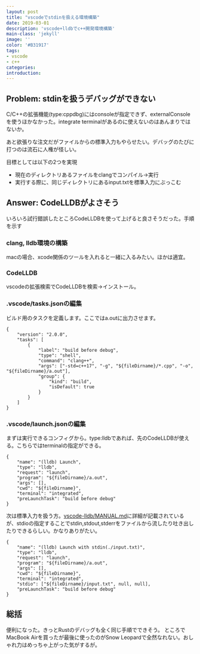 ```yaml
---
layout: post
title: "vscodeでstdinを扱える環境構築"
date: 2019-03-01
description: 'vscode+lldbでc++開発環境構築'
main-class: 'jekyll'
image: ''
color: '#B31917'
tags:
- vscode
- c++
categories:
introduction: 
---
```


## Problem: stdinを扱うデバッグができない

C/C++の拡張機能(type:cppdbg)にはconsoleが指定できず、externalConsoleを使うほかなかった。integrate terminalがあるのに使えないのはあんまりではないか。

あと欲張りな注文だがファイルからの標準入力もやらせたい。デバッグのたびに打つのは流石に人権が怪しい。

目標としては以下の2つを実現
* 現在のディレクトリあるファイルをclangでコンパイル→実行
* 実行する際に、同じディレクトリにあるinput.txtを標準入力にぶっこむ


## Answer: CodeLLDBがよさそう

いろいろ試行錯誤したところCodeLLDBを使って上げると良さそうだった。手順を示す

### clang, lldb環境の構築

macの場合、xcode関係のツールを入れると一緒に入るみたい。ほかは適宜。

### CodeLLDB

vscodeの拡張検索でCodeLLDBを検索→インストール。

### .vscode/tasks.jsonの編集

ビルド用のタスクを定義します。ここではa.outに出力させます。

```
{
    "version": "2.0.0",
    "tasks": [
        {
            "label": "build before debug",
            "type": "shell",
            "command": "clang++",
            "args": ["-std=c++17", "-g", "${fileDirname}/*.cpp", "-o", "${fileDirname}/a.out"],
            "group": {
                "kind": "build",
                "isDefault": true
            }
        }
    ]
}
```

### .vscode/launch.jsonの編集

まずは実行できるコンフィグから。type:lldbであれば、先のCodeLLDBが使える。こちらではterminalの指定ができる。

```
{
    "name": "(lldb) Launch",
    "type": "lldb",
    "request": "launch",
    "program": "${fileDirname}/a.out",
    "args": [],
    "cwd": "${fileDirname}",
    "terminal": "integrated",
    "preLaunchTask": "build before debug"
}
```

次は標準入力を扱う方。[vscode-lldb/MANUAL.md](https://github.com/vadimcn/vscode-lldb/blob/master/MANUAL.md##stdio)に詳細が記載されているが、stdioの指定することでstdin,stdout,stderrをファイルから流したり吐き出したりできるらしい。かなりありがたい。

```
{
    "name": "(lldb) Launch with stdin(./input.txt)",
    "type": "lldb",
    "request": "launch",
    "program": "${fileDirname}/a.out",
    "args": [],
    "cwd": "${fileDirname}",
    "terminal": "integrated",
    "stdio": ["${fileDirname}/input.txt", null, null],
    "preLaunchTask": "build before debug"
}
```


## 総括

便利になった。きっとRustのデバッグも全く同じ手順でできそう。
ところでMacBook Airを買ったが最後に使ったのがSnow Leopardで全然なれない。おしゃれ力はめっちゃ上がった気がするが。